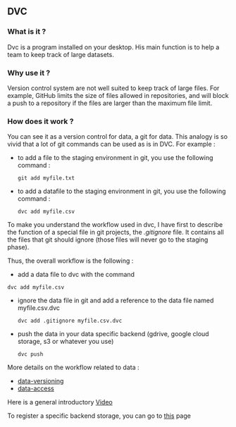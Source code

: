 ## DVC

### What is it ? 

Dvc is a program installed on your desktop. His main function is to help a team to keep track of large datasets. 

### Why use it ? 

Version control system are not well suited to keep track of large files. 
For example, GitHub limits the size of files allowed in repositories, and will block a push to a repository if the files are larger than the maximum file limit.

### How does it work ? 

You can see it as a version control for data, a git for data.
This analogy is so vivid that a lot of git commands can be used as is in DVC. 
For example :
- to add a file to the staging environment in git, you use the following command :

    ```git add myfile.txt```
    
- to add a datafile to the staging environment in git, you use the following command :

    ```dvc add myfile.csv```
    
To make you understand the workflow used in dvc, I have first to describe the function of a special 
file in git projects, the *.gitignore* file. It contains all the files that git should ignore (those files will never go to the staging phase). 

Thus, the overall workflow is the following : 

- add a data file to dvc with the command 

```dvc add myfile.csv``` 

- ignore the data file in git and add a reference to the data file named myfile.csv.dvc 
  
  ```dvc add .gitignore myfile.csv.dvc```
  
- push the data in your data specific backend (gdrive, google cloud storage, s3 or whatever you use) 
   
   ```dvc push```

More details on the workflow related to data :

- [data-versioning](https://dvc.org/doc/start/data-versioning)
- [data-access](https://dvc.org/doc/start/data-access)


Here is a general introductory [Video](https://www.youtube.com/watch?v=kLKBcPonMYw)

To register a specific backend storage, you can go to [this](https://dvc.org/doc/command-reference/remote/add) page




